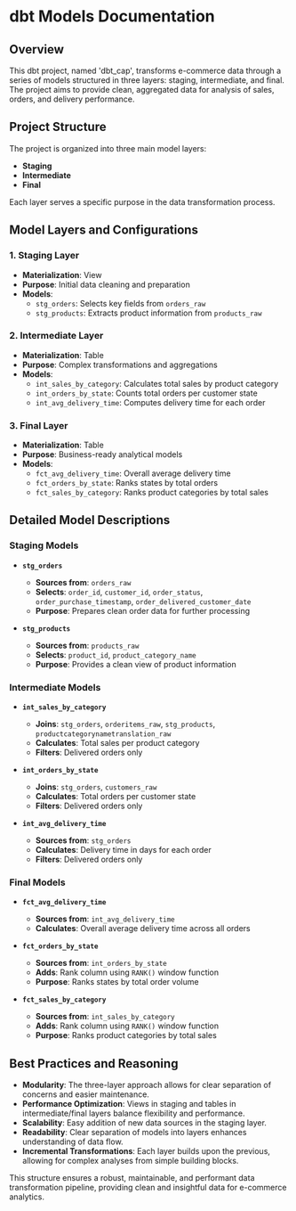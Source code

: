 # dbt Models Documentation

## Overview
This dbt project, named 'dbt_cap', transforms e-commerce data through a series of models structured in three layers: staging, intermediate, and final. The project aims to provide clean, aggregated data for analysis of sales, orders, and delivery performance.

## Project Structure
The project is organized into three main model layers:
- **Staging**
- **Intermediate**
- **Final**

Each layer serves a specific purpose in the data transformation process.

## Model Layers and Configurations

### 1. Staging Layer
- **Materialization**: View
- **Purpose**: Initial data cleaning and preparation
- **Models**:
  - `stg_orders`: Selects key fields from `orders_raw`
  - `stg_products`: Extracts product information from `products_raw`

### 2. Intermediate Layer
- **Materialization**: Table
- **Purpose**: Complex transformations and aggregations
- **Models**:
  - `int_sales_by_category`: Calculates total sales by product category
  - `int_orders_by_state`: Counts total orders per customer state
  - `int_avg_delivery_time`: Computes delivery time for each order

### 3. Final Layer
- **Materialization**: Table
- **Purpose**: Business-ready analytical models
- **Models**:
  - `fct_avg_delivery_time`: Overall average delivery time
  - `fct_orders_by_state`: Ranks states by total orders
  - `fct_sales_by_category`: Ranks product categories by total sales

## Detailed Model Descriptions

### Staging Models
- **`stg_orders`**
  - **Sources from**: `orders_raw`
  - **Selects**: `order_id`, `customer_id`, `order_status`, `order_purchase_timestamp`, `order_delivered_customer_date`
  - **Purpose**: Prepares clean order data for further processing

- **`stg_products`**
  - **Sources from**: `products_raw`
  - **Selects**: `product_id`, `product_category_name`
  - **Purpose**: Provides a clean view of product information

### Intermediate Models
- **`int_sales_by_category`**
  - **Joins**: `stg_orders`, `orderitems_raw`, `stg_products`, `productcategorynametranslation_raw`
  - **Calculates**: Total sales per product category
  - **Filters**: Delivered orders only

- **`int_orders_by_state`**
  - **Joins**: `stg_orders`, `customers_raw`
  - **Calculates**: Total orders per customer state
  - **Filters**: Delivered orders only

- **`int_avg_delivery_time`**
  - **Sources from**: `stg_orders`
  - **Calculates**: Delivery time in days for each order
  - **Filters**: Delivered orders only

### Final Models
- **`fct_avg_delivery_time`**
  - **Sources from**: `int_avg_delivery_time`
  - **Calculates**: Overall average delivery time across all orders

- **`fct_orders_by_state`**
  - **Sources from**: `int_orders_by_state`
  - **Adds**: Rank column using `RANK()` window function
  - **Purpose**: Ranks states by total order volume

- **`fct_sales_by_category`**
  - **Sources from**: `int_sales_by_category`
  - **Adds**: Rank column using `RANK()` window function
  - **Purpose**: Ranks product categories by total sales

## Best Practices and Reasoning
- **Modularity**: The three-layer approach allows for clear separation of concerns and easier maintenance.
- **Performance Optimization**: Views in staging and tables in intermediate/final layers balance flexibility and performance.
- **Scalability**: Easy addition of new data sources in the staging layer.
- **Readability**: Clear separation of models into layers enhances understanding of data flow.
- **Incremental Transformations**: Each layer builds upon the previous, allowing for complex analyses from simple building blocks.

This structure ensures a robust, maintainable, and performant data transformation pipeline, providing clean and insightful data for e-commerce analytics.
